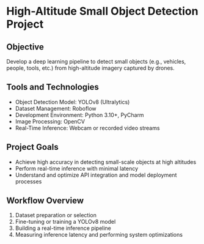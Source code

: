 # High-Altitude Small Object Detection Project

## Objective
Develop a deep learning pipeline to detect small objects (e.g., vehicles, people, tools, etc.) from high-altitude imagery captured by drones.

## Tools and Technologies
- Object Detection Model: YOLOv8 (Ultralytics)
- Dataset Management: Roboflow
- Development Environment: Python 3.10+, PyCharm
- Image Processing: OpenCV
- Real-Time Inference: Webcam or recorded video streams

## Project Goals
- Achieve high accuracy in detecting small-scale objects at high altitudes
- Perform real-time inference with minimal latency
- Understand and optimize API integration and model deployment processes

## Workflow Overview
1. Dataset preparation or selection
2. Fine-tuning or training a YOLOv8 model
3. Building a real-time inference pipeline
4. Measuring inference latency and performing system optimizations
